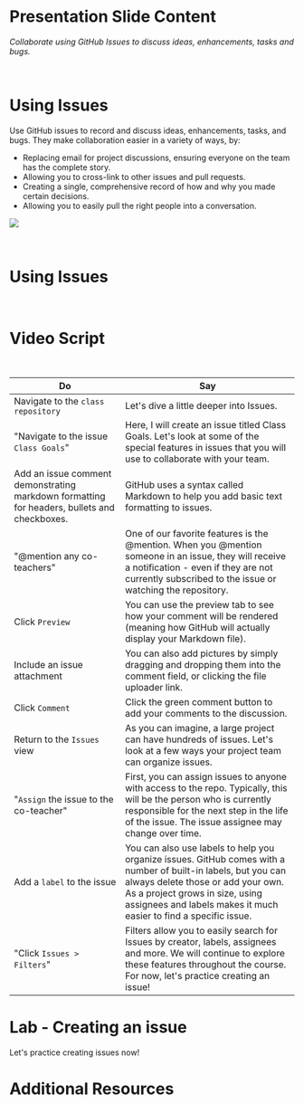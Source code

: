 <!--
{
"name" : "Using-issues",
"version" : "0.0.1",
"title" : "Using Issues",
"description" : "Collaborate using GitHub Issues to discuss ideas, enhancements, tasks and bugs.",
"freshnessDate" : 2016-01-04,
"homepage" : "https://training.github.com/kit/modules/COLL-02_Using-issues.html",
"canonicalSource" : "https://training.github.com/kit/modules/COLL-02_Using-issues.html",
"license" : "CC BY 4.0 International"
}
-->

<!-- @section -->

# Presentation Slide Content

_Collaborate using GitHub Issues to discuss ideas, enhancements, tasks and bugs._

<br>

# Using Issues

Use GitHub issues to record and discuss ideas, enhancements, tasks, and bugs. They make collaboration easier in a variety of ways, by:

* Replacing email for project discussions, ensuring everyone on the team has the complete story.
* Allowing you to cross-link to other issues and pull requests.
* Creating a single, comprehensive record of how and why you made certain decisions.
* Allowing you to easily pull the right people into a conversation.

![](https://training.github.com/kit/images/issues-icon.jpg)

<br>

# Using Issues


<!-- @resource, "url" : "https://www.youtube.com/watch?v=r5C6yXNaSGo" -->


<br>

# Video Script

<br>

Do | Say
---|---
Navigate to the `class repository` | Let's dive a little deeper into Issues.
"Navigate to the issue `Class Goals`" | Here, I will create an issue titled Class Goals. Let's look at some of the special features in issues that you will use to collaborate with your team.
Add an issue comment demonstrating markdown formatting for headers, bullets and checkboxes. | GitHub uses a syntax called Markdown to help you add basic text formatting to issues.
"@mention any co-teachers" | One of our favorite features is the @mention. When you @mention someone in an issue, they will receive a notification - even if they are not currently subscribed to the issue or watching the repository.
Click `Preview` | You can use the preview tab to see how your comment will be rendered (meaning how GitHub will actually display your Markdown file).
Include an issue attachment | You can also add pictures by simply dragging and dropping them into the comment field, or clicking the file uploader link.
Click `Comment` | Click the green comment button to add your comments to the discussion.
Return to the `Issues` view | As you can imagine, a large project can have hundreds of issues. Let's look at a few ways your project team can organize issues.
"`Assign` the issue to the co-teacher" | First, you can assign issues to anyone with access to the repo. Typically, this will be the person who is currently responsible for the next step in the life of the issue. The issue assignee may change over time.
Add a `label` to the issue | You can also use labels to help you organize issues. GitHub comes with a number of built-in labels, but you can always delete those or add your own. As a project grows in size, using assignees and labels makes it much easier to find a specific issue.
"Click `Issues > Filters`" | Filters allow you to easily search for Issues by creator, labels, assignees and more. We will continue to explore these features throughout the course. For now, let's practice creating an issue!

<!-- @section -->

# Lab - Creating an issue

Let's practice creating issues now!

<!-- @task, "text" : "Create an Issue to add your bio to the repo. The issue should contain each of the following: your name, a request to add your bio, some markdown formatting, and an @mention for the instructor." -->

<!-- @task, "text" : "Assign the issue you just created to yourself." -->

<!-- @task, "text" : "Apply the label of \"Bio\" to the issue." -->


<!-- @section -->

# Additional Resources

<!-- @resource, "url" : "https://help.github.com/articles/about-issues/", "forceBasic" : true  -->

<!-- @resource, "url" : "https://help.github.com/articles/creating-an-issue/", "forceBasic" : true, "imageUrl" : "https://help.github.com/assets/images/help/issues/new_issues_button.png"  -->

<!-- @resource, "url" : "https://help.github.com/articles/issue-attachments/", "forceBasic" : true, "imageUrl" : "https://help.github.com/assets/images/help/pull_requests/dragging_images.gif" -->

<!-- @resource, "url" : "https://help.github.com/articles/assigning-issues-and-pull-requests-to-other-github-users/", "forceBasic" : true, "imageUrl" : "https://help.github.com/assets/images/help/issues/issues_assigning_dropdown.png"  -->

<!-- @resource, "url" : "https://help.github.com/articles/filtering-issues-and-pull-requests-by-assignees/", "forceBasic" : true  -->

<!-- @resource, "url" : "https://help.github.com/articles/using-search-to-filter-issues-and-pull-requests/", "forceBasic" : true, "imageUrl" : "https://help.github.com/assets/images/help/issues/issues_search_bar.png"  -->

